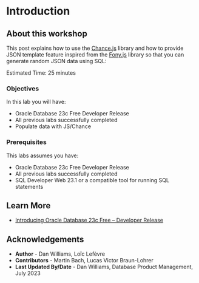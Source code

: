 <!-- # Get up and running using Chance with JS with 23c Free -->
# Introduction 
## About this workshop

This post explains how to use the [Chance.js](https://www.jsdelivr.com/package/npm/chance) library and how to provide JSON template feature inspired from the [Fony.js](https://github.com/captainsafia/fony) library so that you can generate random JSON data using SQL:

Estimated Time: 25 minutes 

### Objectives 

In this lab you will have: 
* Oracle Database 23c Free Developer Release
* All previous labs successfully completed
* Populate data with JS/Chance 

### Prerequisites 

This labs assumes you have: 
* Oracle Database 23c Free Developer Release
* All previous labs successfully completed 
* SQL Developer Web 23.1 or a compatible tool for running SQL statements

## Learn More

* [Introducing Oracle Database 23c Free – Developer Release](https://blogs.oracle.com/developers/post/how-to-import-javascript-es-modules-in-23c-free-and-use-them-in-sql-queries)

## Acknowledgements
* **Author** - Dan Williams, Loïc Lefèvre 
* **Contributors** - Martin Bach, Lucas Victor Braun-Lohrer
* **Last Updated By/Date** - Dan Williams, Database Product Management, July 2023

